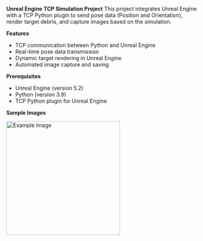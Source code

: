 **Unreal Engine TCP Simulation Project**
This project integrates Unreal Engine with a TCP Python plugin to send pose data (Position and Orientation), render target debris, and capture images based on the simulation.

**Features**
  - TCP communication between Python and Unreal Engine
  - Real-time pose data transmission
  - Dynamic target rendering in Unreal Engine
  - Automated image capture and saving

**Prerequisites**
  - Unreal Engine (version 5.2)
  - Python (version 3.9)
  - TCP Python plugin for Unreal Engine

**Sample Images**


<img src="https://github.com/username/repo-name/blob/main/images/example.png?raw=true" alt="Example Image" width="300"/>
